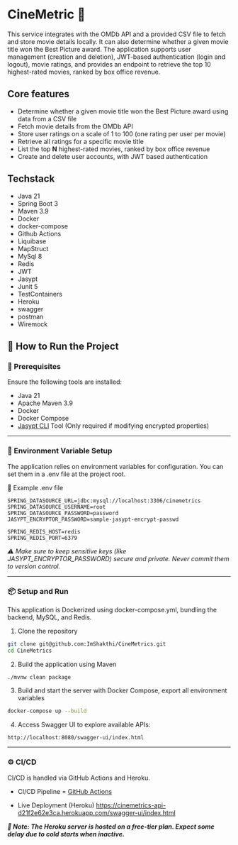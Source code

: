 # CineMetric 🎦
This service integrates with the OMDb API and a provided CSV file to fetch and store movie details locally. It can also determine whether a given movie title won the Best Picture award. The application supports user management (creation and deletion), JWT-based authentication (login and logout), movie ratings, and provides an endpoint to retrieve the top 10 highest-rated movies, ranked by box office revenue.

## Core features
- Determine whether a given movie title won the Best Picture award using data from a CSV file
- Fetch movie details from the OMDb API
- Store user ratings on a scale of 1 to 100 (one rating per user per movie)
- Retrieve all ratings for a specific movie title
- List the top **N** highest-rated movies, ranked by box office revenue
- Create and delete user accounts, with JWT based authentication

## Techstack
- Java 21
- Spring Boot 3
- Maven 3.9
- Docker
- docker-compose
- Github Actions
- Liquibase
- MapStruct
- MySql 8
- Redis
- JWT
- Jasypt
- Junit 5
- TestContainers
- Heroku
- swagger
- postman
- Wiremock

## 🚀 How to Run the Project
### 🔧 Prerequisites
Ensure the following tools are installed:
- Java 21
- Apache Maven 3.9
- Docker
- Docker Compose
- [Jasypt CLI](https://github.com/jasypt/jasypt/releases/download/jasypt-1.9.3/jasypt-1.9.3-dist.zip) Tool (Only required if modifying encrypted properties)

---
### 📁 Environment Variable Setup
The application relies on environment variables for configuration. You can set them in a .env file at the project root.

📝 Example .env file
``` env
SPRING_DATASOURCE_URL=jdbc:mysql://localhost:3306/cinemetrics
SPRING_DATASOURCE_USERNAME=root
SPRING_DATASOURCE_PASSWORD=password
JASYPT_ENCRYPTOR_PASSWORD=sample-jasypt-encrypt-passwd

SPRING_REDIS_HOST=redis
SPRING_REDIS_PORT=6379
```
_⚠️ Make sure to keep sensitive keys (like JASYPT_ENCRYPTOR_PASSWORD) secure and private. Never commit them to version control._

---
### 📦 Setup and Run
This application is Dockerized using docker-compose.yml, bundling the backend, MySQL, and Redis.

1. Clone the repository
```bash
git clone git@github.com:ImShakthi/CineMetrics.git
cd CineMetrics
```
2. Build the application using Maven
```bash
./mvnw clean package
```
3. Build and start the server with Docker Compose, export all environment variables
```bash
docker-compose up --build
```
4. Access Swagger UI to explore available APIs:
```
http://localhost:8080/swagger-ui/index.html
```
---
### ⚙️ CI/CD
CI/CD is handled via GitHub Actions and Heroku.

- CI/CD Pipeline = [GitHub Actions](https://github.com/ImShakthi/CineMetrics/actions)

- Live Deployment (Heroku)
  https://cinemetrics-api-d21f2e62e3ca.herokuapp.com/swagger-ui/index.html

**_📝 Note: The Heroku server is hosted on a free-tier plan. Expect some delay due to cold starts when inactive._**

